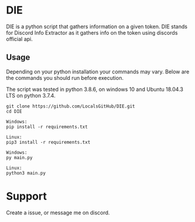 # DIE
DIE is a python script that gathers information on a given token. DIE stands for Discord Info Extractor as it gathers info on the token using discords official api.

## Usage

Depending on your python installation your commands may vary. 
Below are the commands you should run before execution.

The script was tested in python 3.8.6, on windows 10 and Ubuntu 18.04.3 LTS on python 3.7.4.

```
git clone https://github.com/LocalsGitHub/DIE.git
cd DIE

Windows:
pip install -r requirements.txt

Linux:
pip3 install -r requirements.txt

Windows:
py main.py

Linux:
python3 main.py
```

# Support
Create a issue, or message me on discord.
